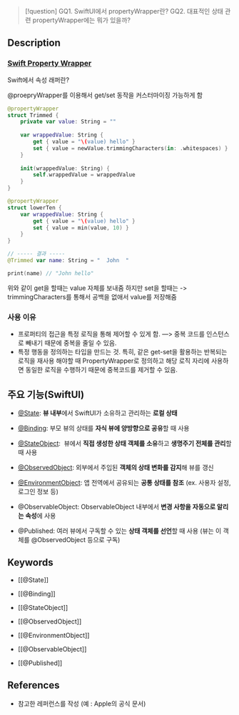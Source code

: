 >[!question]
>GQ1. SwiftUI에서 propertyWrapper란?
>GQ2. 대표적인 상태 관련 propertyWrapper에는 뭐가 있을까?

## Description
### [Swift Property Wrapper](https://docs.swift.org/swift-book/documentation/the-swift-programming-language/properties/#Property-Wrappers)
Swift에서 속성 래퍼란?

@proepryWrapper를 이용해서 get/set 동작을 커스터마이징 가능하게 함
```swift
@propertyWrapper
struct Trimmed {
    private var value: String = ""
    
    var wrappedValue: String {
        get { value = "\(value) hello" }
        set { value = newValue.trimmingCharacters(in: .whitespaces) }
    }
    
    init(wrappedValue: String) {
        self.wrappedValue = wrappedValue
    }
}

@propertyWrapper
struct lowerTen {
    var wrappedValue: String {
        get { value = "\(value) hello" }
        set { value = min(value, 10) }
    }
}

// ----- 결과 -----
@Trimmed var name: String = "  John  "

print(name) // "John hello"
```

위와 같이 get을 할때는 value 자체를 보내줌
하지만 set을 할때는 -> trimmingCharacters를 통해서 공백을 없애서 value를 저장해줌


### 사용 이유
- 프로퍼티의 접근을 특정 로직을 통해 제어할 수 있게 함. 
  —> 중복 코드를 인스턴스로 빼내기 때문에 중복을 줄일 수 있음.
- 특정 행동을 정의하는 타입을 만드는 것. 
  특히, 같은 get-set을 활용하는 반복되는 로직을 재사용 해야할 때 PropertyWrapper로 정의하고 해당 로직 자리에 사용하면 동일한 로직을 수행하기 때문에 중복코드를 제거할 수 있음.


## 주요 기능(SwiftUI)
- [@State](https://developer.apple.com/documentation/swiftui/state): **뷰 내부**에서 SwiftUI가 소유하고 관리하는 **로컬 상태**
- [@Binding](https://developer.apple.com/documentation/swiftui/binding): 부모 뷰의 상태를 **자식 뷰에 양방향으로 공유**할 때 사용
- [@StateObject](https://developer.apple.com/documentation/swiftui/stateobject):  뷰에서 **직접 생성한 상태 객체를 소유**하고 **생명주기 전체를 관리**할 때 사용
- [@ObservedObject](https://developer.apple.com/documentation/swiftui/observedobject): 외부에서 주입된 **객체의 상태 변화를 감지**해 뷰를 갱신
- [@EnvironmentObject](https://developer.apple.com/documentation/swiftui/environmentobject): 앱 전역에서 공유되는 **공통 상태를 참조** (ex. 사용자 설정, 로그인 정보 등)


- @ObservableObject: ObservableObject 내부에서 **변경 사항을 자동으로 알리는 속성**에 사용
- @Published: 여러 뷰에서 구독할 수 있는 **상태 객체를 선언**할 때 사용 (뷰는 이 객체를 @ObservedObject 등으로 구독)

## Keywords
+ [[@State]]
+ [[@Binding]]
+ [[@StateObject]]
+ [[@ObservedObject]]
+ [[@EnvironmentObject]]

+ [[@ObservableObject]]
+ [[@Published]]

## References
- 참고한 레퍼런스를 작성 (예 : Apple의 공식 문서)